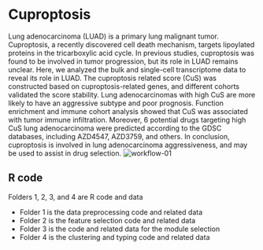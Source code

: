 # Cuproptosis
Lung adenocarcinoma (LUAD) is a primary lung malignant tumor. Cuproptosis, a recently discovered cell death mechanism, targets lipoylated proteins in the tricarboxylic acid cycle. In previous studies, cuproptosis was found to be involved in tumor progression, but its role in LUAD remains unclear. Here, we analyzed the bulk and single-cell transcriptome data to reveal its role in LUAD. The cuproptosis related score (CuS) was constructed based on cuproptosis-related genes, and different cohorts validated the score stability. Lung adenocarcinomas with high CuS are more likely to have an aggressive subtype and poor prognosis. Function enrichment and immune cohort analysis showed that CuS was associated with tumor immune infiltration. Moreover, 6 potential drugs targeting high CuS lung adenocarcinoma were predicted according to the GDSC databases, including AZD4547, AZD3759, and others. In conclusion, cuproptosis is involved in lung adenocarcinoma aggressiveness, and may be used to assist in drug selection.
![workflow-01](https://user-images.githubusercontent.com/97509376/190980431-66561025-927a-4a7a-99d7-757f54824a63.png)
## R code
Folders 1, 2, 3, and 4 are R code and data
* Folder 1 is the data preprocessing code and related data
* Folder 2 is the feature selection code and related data
* Folder 3 is the code and related data for the module selection
* Folder 4 is the clustering and typing code and related data
